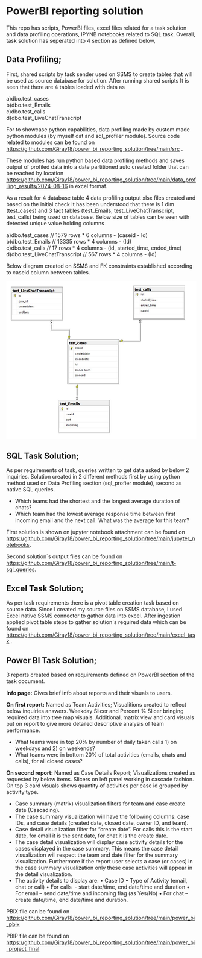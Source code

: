 # PowerBI reporting solution
This repo has scripts, PowerBI files, excel files related for a task solution and data profiling operations, IPYNB notebooks related to SQL task.
Overall, task solution has seperated into 4 section as defined below,

## Data Profiling;
First, shared scripts by task sender used on SSMS to create tables that will be used as source database for solution. After running shared scripts It is seen that there are 4 tables loaded with data as

a)dbo.test_cases <br>
b)dbo.test_Emails <br>
c)dbo.test_calls <br>
d)dbo.test_LiveChatTranscript <br>

For to showcase python capabilities, data profiling made by custom made python modules (by myself dat and sql_profiler module). Source code related to modules can be found on https://github.com/Giray18/power_bi_reporting_solution/tree/main/src .

These modules has run python based data profiling methods and saves output of profiled data into a date partitioned auto created folder that can be reached by location https://github.com/Giray18/power_bi_reporting_solution/tree/main/data_profiling_results/2024-08-16 in excel format. 

As a result for 4 database table 4 data profiling output xlsx files created and based on the initial check It has been understood that there is 1 dim (test_cases) and 3 fact tables (test_Emails, test_LiveChatTranscript, test_calls) being used on database. Below size of tables can be seen with detected unique value holding columns

a)dbo.test_cases // 1579 rows * 6 columns - (caseid - Id) <br>
b)dbo.test_Emails // 13335 rows * 4 columns - (Id) <br>
c)dbo.test_calls // 17 rows * 4 columns - (id, started_time, ended_time) <br>
d)dbo.test_LiveChatTranscript // 567 rows * 4 columns - (Id) <br>

Below diagram created on SSMS and FK constraints established according to caseid column between tables.

![picture alt](data_profiling_results/db_diagram.JPG) 


## SQL Task Solution;
As per requirements of task, queries written to get data asked by below 2 inquiries. Solution created in 2 different methods first by using python method used on Data Profiling section (sql_profier module), second as native SQL queries.

* Which teams had the shortest and the longest average duration of chats?
* Which team had the lowest average response time between first incoming email and the next call. What was the average for this team?

First solution is shown on jupyter notebook attachment can be found on https://github.com/Giray18/power_bi_reporting_solution/tree/main/jupyter_notebooks.

Second solution`s output files can be found on https://github.com/Giray18/power_bi_reporting_solution/tree/main/t-sql_queries.

## Excel Task Solution;
As per task requirements there is a pivot table creation task based on source data. Since I created my source files on SSMS database, I used Excel native SSMS connector to gather data into excel. After ingestion applied pivot table steps to gather solution`s required data which can be found on https://github.com/Giray18/power_bi_reporting_solution/tree/main/excel_task .

## Power BI Task Solution;
3 reports created based on requirements defined on PowerBI section of the task document. <br>

**Info page:** Gives brief info about reports and their visuals to users.

**On first report:** Named as Team Activities; Visualitions created to reflect below inquiries answers.
Weekday Slicer and Percent % Slicer bringing required data into tree map visuals.
Additional, matrix view and card visuals put on report to give more detailed descriptive analysis of team performance.

* What teams were in top 20% by number of daily taken calls 1) on weekdays and 2) on weekends?
* What teams were in bottom 20% of total activities (emails, chats and calls), for all closed cases?

**On second report:** Named as Case Details Report; Visualizations created as requested by below items.
Slicers on left panel working in cascade fashion. On top 3 card visuals shows quantity of activities per case id grouped by activity type.

* Case summary (matrix) visualization filters for team and case create date (Cascading). 
* The case summary visualization will have the following columns: case IDs, and case details (created date, closed date, owner ID, and team). 
* Case detail visualization filter for “create date”. For calls this is the start date, for email it is the sent date, for chat it is the create date.
* The case detail visualization will display case activity details for the cases displayed in the case summary. This means the case detail visualization will respect the team and date filter for the summary visualization. Furthermore if the report user selects a case (or cases) in the case summary visualization only these case activities will appear in the detail visualization.
* The activity details to display are:
	• Case ID
	• Type of Activity (email, chat or call)
	• For calls  - start date/time, end date/time and duration
	• For email – send date/time and incoming flag (as Yes/No)
	• For chat – create date/time, end date/time and duration.

PBIX file can be found on https://github.com/Giray18/power_bi_reporting_solution/tree/main/power_bi_pbix

PBIP file can be found on https://github.com/Giray18/power_bi_reporting_solution/tree/main/power_bi_project_final
